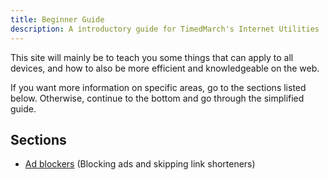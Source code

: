 ```yaml
---
title: Beginner Guide
description: A introductory guide for TimedMarch's Internet Utilities 
---
```


This site will mainly be to teach you some things that can apply to all devices, and how to also be more efficient and knowledgeable on the web.

If you want more information on specific areas, go to the sections listed below. Otherwise, continue to the bottom and go through the simplified guide.

## Sections

- [Ad blockers](http://localhost:4321/reference/adblocks/) (Blocking ads and skipping link shorteners)
